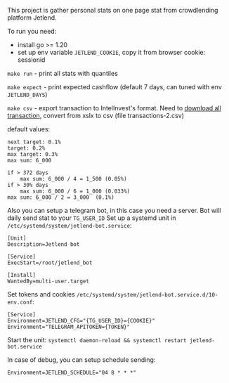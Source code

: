 This project is gather personal stats on one page stat from crowdlending platform Jetlend.

To run you need:
* install go >= 1.20
* set up env variable `JETLEND_COOKIE`, copy it from browser cookie: sessionid


`make run` - print all stats with quantiles

`make expect` - print expected cashflow (default 7 days, can tuned with env `JETLEND_DAYS`)

`make csv` - export transaction to IntelInvest's format. Need to [download all transaction](https://jetlend.ru/invest/v3/notifications), convert from xslx to csv (file transactions-2.csv)

default values:

```
next target: 0.1%
target: 0.2%
max target: 0.3%
max sum: 6_000

if > 372 days
    max sum: 6_000 / 4 = 1_500 (0.05%)
if > 30% days
    max sum: 6_000 / 6 = 1_000 (0.033%)
max sum: 6_000 / 2 = 3_000  (0.1%)
```


Also you can setup a telegram bot, in this case you need a server. Bot will daily send stat to your `TG_USER_ID`
Set up a systemd unit in `/etc/systemd/system/jetlend-bot.service`:
```
[Unit]
Description=Jetlend bot

[Service]
ExecStart=/root/jetlend_bot

[Install]
WantedBy=multi-user.target
```

Set tokens and cookies `/etc/systemd/system/jetlend-bot.service.d/10-env.conf`:
```
[Service]
Environment=JETLEND_CFG="{TG_USER_ID}={COOKIE}"
Environment="TELEGRAM_APITOKEN={TOKEN}"
```

Start the unit:
`systemctl daemon-reload && systemctl restart jetlend-bot.service`

In case of debug, you can setup schedule sending:
```
Environment=JETLEND_SCHEDULE="04 8 * * *"
```
